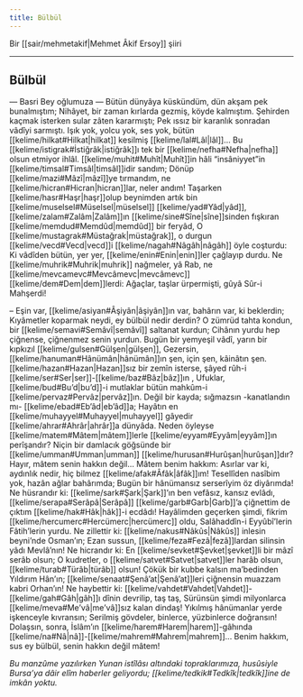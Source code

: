 ```yaml
---
title: Bülbül
---
```


Bir [[sair/mehmetakif|Mehmet Âkif Ersoy]] şiiri

---

## Bülbül
— Basri Bey oğlumuza —
Bütün dünyâya küskündüm, dün akşam pek bunalmıştım;
Nihâyet, bir zaman kırlarda gezmiş, köyde kalmıştım.
Şehirden kaçmak isterken sular zâten kararmıştı;
Pek ıssız bir karanlık sonradan vâdîyi sarmıştı.
Işık yok, yolcu yok, ses yok, bütün [[kelime/hilkat#Hilkat|hilkat]] kesilmiş [[kelime/lal#Lâl|lâl]]...
Bu [[kelime/istigrak#İstiğrâk|istiğrâk]]ı tek bir [[kelime/nefha#Nefha|nefha]] olsun etmiyor ihlâl.
[[kelime/muhit#Muhît|Muhît]]in hâli “insâniyyet”in [[kelime/timsal#Timsâl|timsâl]]idir sandım;
Dönüp [[kelime/mazi#Mâzî|mâzî]]ye tırmandım, ne [[kelime/hicran#Hicran|hicran]]lar, neler andım!
Taşarken [[kelime/hasr#Haşr|haşr]]olup beynimden artık bin [[kelime/muselsel#Müselsel|müselsel]] [[kelime/yad#Yâd|yâd]],
[[kelime/zalam#Zalâm|Zalâm]]ın [[kelime/sine#Sîne|sîne]]sinden fışkıran [[kelime/memdud#Memdûd|memdûd]] bir feryâd,
O [[kelime/mustagrak#Müstağrak|müstağrak]], o durgun [[kelime/vecd#Vecd|vecd]]i [[kelime/nagah#Nâgâh|nâgâh]] öyle coşturdu:
Ki vâdîden bütün, yer yer, [[kelime/enin#Enin|enin]]ler çağlayıp durdu.
Ne [[kelime/muhrik#Muhrik|muhrik]] nağmeler, yâ Rab, ne [[kelime/mevcamevc#Mevcâmevc|mevcâmevc]] [[kelime/dem#Dem|dem]]lerdi:
Ağaçlar, taşlar ürpermişti, gûyâ Sûr-i Mahşerdi!

– Eşin var, [[kelime/asiyan#Âşiyân|âşiyân]]ın var, bahârın var, ki beklerdin;
Kıyâmetler koparmak neydi, ey bülbül nedir derdin?
O zümrüd tahta kondun, bir [[kelime/semavi#Semâvî|semâvî]] saltanat kurdun;
Cihânın yurdu hep çiğnense, çiğnenmez senin yurdun.
Bugün bir yemyeşil vâdî, yarın bir kıpkızıl [[kelime/gulsen#Gülşen|gülşen]],
Gezersin, [[kelime/hanuman#Hânümân|hânümân]]ın şen, için şen, kâinâtın şen.
[[kelime/hazan#Hazan|Hazan]]sız bir zemîn isterse, şâyed rûh-i [[kelime/ser#Ser|ser]]-[[kelime/baz#Bâz|bâz]]ın ,
Ufuklar, [[kelime/bud#Bu’d|bu’d]]-i mutlaklar bütün mahkûm-i [[kelime/pervaz#Pervâz|pervâz]]ın.
Değil bir kayda; sığmazsın -kanatlandın mı- [[kelime/ebad#Eb’âd|eb’âd]]a;
Hayâtın en [[kelime/muhayyel#Muhayyel|muhayyel]] gâyedir [[kelime/ahrar#Ahrâr|ahrâr]]a dünyâda.
Neden öyleyse [[kelime/matem#Mâtem|mâtem]]lerle [[kelime/eyyam#Eyyâm|eyyâm]]ın perîşandır?
Niçin bir damlacık göğsünde bir [[kelime/umman#Umman|umman]] [[kelime/hurusan#Hurûşan|hurûşan]]dır?
Hayır, mâtem senin hakkın değil... Mâtem benim hakkım:
Asırlar var ki, aydınlık nedir, hiç bilmez [[kelime/afak#Âfâk|âfâk]]ım!
Tesellîden nasîbim yok, hazân ağlar bahârımda;
Bugün bir hânümansız serserîyim öz diyârımda!
Ne hüsrandır ki: [[kelime/sark#Şark|Şark]]’ın ben vefâsız, kansız evlâdı,
[[kelime/serapa#Serâpâ|Serâpâ]] [[kelime/garb#Garb|Garb]]’a çiğnettim de çıktım [[kelime/hak#Hâk|hâk]]-i ecdâdı!
Hayâlimden geçerken şimdi, fikrim [[kelime/hercumerc#Hercümerc|hercümerc]] oldu,
Salâhaddîn-i Eyyûbî’lerin Fâtih’lerin yurdu.
Ne zillettir ki: [[kelime/nakus#Nâkûs|Nâkûs]] inlesin beyni’nde Osman’ın;
Ezan sussun, [[kelime/feza#Fezâ|fezâ]]lardan silinsin yâdı Mevlâ’nın!
Ne hicrandır ki: En [[kelime/sevket#Şevket|şevket]]li bir mâzî serâb olsun;
O kudretler, o [[kelime/satvet#Satvet|satvet]]ler harâb olsun, [[kelime/turab#Türâb|türâb]] olsun!
Çökük bir kubbe kalsın ma’bedinden Yıldırım Hân’ın;
[[kelime/senaat#Şenâ’at|Şenâ’at]]leri çiğnensin muazzam kabri Orhan’ın!
Ne haybettir ki: [[kelime/vahdet#Vahdet|Vahdet]]-[[kelime/gah#Gâh|gâh]]ı dînin devrilip, taş taş,
Sürünsün şimdi milyonlarca [[kelime/meva#Me’vâ|me’vâ]]sız kalan dindaş!
Yıkılmış hânümanlar yerde işkenceyle kıvransın;
Serilmiş gövdeler, binlerce, yüzbinlerce doğransın!
Dolaşsın, sonra, İslâm’ın [[kelime/harem#Harem|harem]]-gâhında [[kelime/na#Nâ|nâ]]-[[kelime/mahrem#Mahrem|mahrem]]...
Benim hakkım, sus ey bülbül, senin hakkın değil mâtem! 

*Bu manzûme yazılırken Yunan istîlâsı altındaki topraklarımıza, husûsiyle Bursa’ya dâir elîm haberler geliyordu; [[kelime/tedkik#Tedkîk|tedkîk]]ine de imkân yoktu.*
